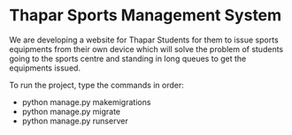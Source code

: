 # Thapar Sports Management System
We are developing a website for Thapar Students for them to issue sports equipments from their own device which will solve the problem of students going to the sports centre and standing in long queues to get the equipments issued.

To run the project, type the commands in order:
<ul><li>python manage.py makemigrations</li>
<li>python manage.py migrate</li>
<li>python manage.py runserver</li></ul>

